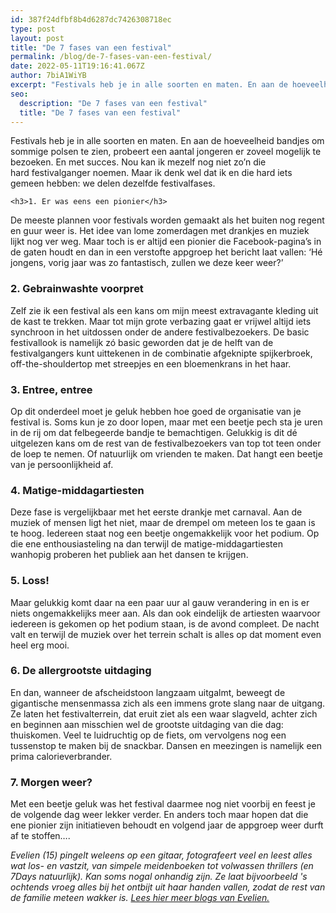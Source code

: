 ```yaml
---
id: 387f24dfbf8b4d6287dc7426308718ec
type: post
layout: post
title: "De 7 fases van een festival"
permalink: /blog/de-7-fases-van-een-festival/
date: 2022-05-11T19:16:41.067Z
author: 7biA1WiYB
excerpt: "Festivals heb je in alle soorten en maten. En aan de hoeveelheid bandjes om sommige polsen te zien, probeert een aantal jongeren er zoveel mogelijk te bezoeken. En met succes. Nou kan ik mezelf nog niet zo’n die hard festivalganger noemen. Maar ik denk wel dat ik en die hard iets gemeen hebben: we delen dezelfde festivalfases.  "
seo:
  description: "De 7 fases van een festival"
  title: "De 7 fases van een festival"
---
```

Festivals heb je in alle soorten en maten. En aan de hoeveelheid bandjes om sommige polsen te zien, probeert een aantal jongeren er zoveel mogelijk te bezoeken. En met succes. Nou kan ik mezelf nog niet zo’n die hard festivalganger noemen. Maar ik denk wel dat ik en die hard iets gemeen hebben: we delen dezelfde festivalfases.  

    <h3>1. Er was eens een pionier</h3>
<p>De meeste plannen voor festivals worden gemaakt als het buiten nog regent en guur weer is. Het idee van lome zomerdagen met drankjes en muziek lijkt nog ver weg. Maar toch is er altijd een pionier die Facebook-pagina’s in de gaten houdt en dan in een verstofte appgroep het bericht laat vallen: ‘Hé jongens, vorig jaar was zo fantastisch, zullen we deze keer weer?’</p>
<h3>2. Gebrainwashte voorpret</h3>
<p>​Zelf zie ik een festival als een kans om mijn meest extravagante kleding uit de kast te trekken. Maar tot mijn grote verbazing gaat er vrijwel altijd iets synchroon in het uitdossen onder de andere festivalbezoekers. De basic festivallook is namelijk zó basic geworden dat je de helft van de festivalgangers kunt uittekenen in de combinatie afgeknipte spijkerbroek, off-the-shouldertop met streepjes en een bloemenkrans in het haar.</p>
<h3>3. Entree, entree</h3>
<p>Op dit onderdeel moet je geluk hebben hoe goed de organisatie van je festival is. Soms kun je zo door lopen, maar met een beetje pech sta je uren in de rij om dat felbegeerde bandje te bemachtigen. Gelukkig is dit dé uitgelezen kans om de rest van de festivalbezoekers van top tot teen onder de loep te nemen. Of natuurlijk om vrienden te maken. Dat hangt een beetje van je persoonlijkheid af.</p>
<h3>4. Matige-middagartiesten</h3>
<p>Deze fase is vergelijkbaar met het eerste drankje met carnaval. Aan de muziek of mensen ligt het niet, maar de drempel om meteen los te gaan is te hoog. Iedereen staat nog een beetje ongemakkelijk voor het podium. Op die ene enthousiasteling na dan terwijl de matige-middagartiesten wanhopig proberen het publiek aan het dansen te krijgen.</p>
<h3>5. Loss!</h3>
<p>Maar gelukkig komt daar na een paar uur al gauw verandering in en is er niets ongemakkelijks meer aan. Als dan ook eindelijk de artiesten waarvoor iedereen is gekomen op het podium staan, is de avond compleet. De nacht valt en terwijl de muziek over het terrein schalt is alles op dat moment even heel erg mooi.</p>
<h3>6. De allergrootste uitdaging</h3>
<p>En dan, wanneer de afscheidstoon langzaam uitgalmt, beweegt de gigantische mensenmassa zich als een immens grote slang naar de uitgang. Ze laten het festivalterrein, dat eruit ziet als een waar slagveld, achter zich en beginnen aan misschien wel de grootste uitdaging van die dag: thuiskomen. Veel te luidruchtig op de fiets, om vervolgens nog een tussenstop te maken bij de snackbar. Dansen en meezingen is namelijk een prima calorieverbrander.</p>
<h3>7. Morgen weer?</h3>
<p>​Met een beetje geluk was het festival daarmee nog niet voorbij en feest je de volgende dag weer lekker verder. En anders toch maar hopen dat die ene pionier zijn initiatieven behoudt en volgend jaar de appgroep weer durft af te stoffen…. </p>
<p><em>Evelien (15) pingelt weleens op een gitaar, fotografeert veel en leest alles wat los- en vastzit, van simpele meidenboeken tot volwassen thrillers (en 7Days natuurlijk). Kan soms nogal onhandig zijn. Ze laat bijvoorbeeld 's ochtends vroeg alles bij het ontbijt uit haar handen vallen, zodat de rest van de familie meteen wakker is. </em><a href="https://original.sevendays.nl/users/evelien-verbiesen"><em>Lees hier meer blogs van Evelien.</em></a></p>  
